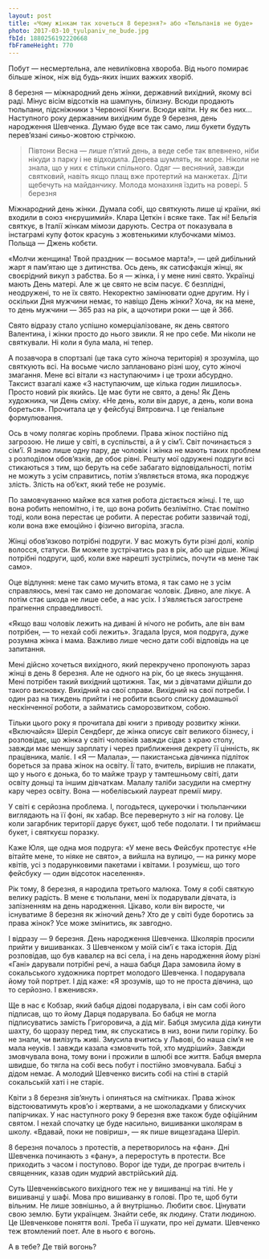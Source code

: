 ```yaml
---
layout: post
title: «Чому жінкам так хочеться 8 березня?» або «Тюльпанів не буде»
photo: 2017-03-10_tyulpaniv_ne_bude.jpg
fbId: 1880256192220668
fbFrameHeight: 770
---
```


Побут — несмертельна, але невиліковна хвороба. Від нього помирає більше жінок, ніж від будь-яких інших важких хворіб.

8 березня — міжнародний день жінки, державний вихідний, якому всі раді. Мінус вісім відсотків на шампунь, білизну. Всюди продають тюльпани, підсніжники з Червоної Книги. Всюди квіти. Ну як без них... Наступного року державним вихідним буде 9 березня, день народження Шевченка. Думаю буде все так само, лиш букети будуть перев’язані синьо-жовтою стрічкою.

<!--more-->

> Півтони
Весна — лише п’ятий день, а веде себе так впевнено, ніби нікуди з парку і не відходила.
Дерева шумлять, як море.
Ніколи не знала, що у них є стільки спільного.
Одяг — весняний, завжди святковий, навіть якщо плащ вже протертий на манжетах.
Діти щебечуть на майданчику.
Молода монахиня їздить на ровері.
5 березня

Міжнародний день жінки. Думала собі, що святкують лише ці країни, які входили в союз «нєрушимий». Клара Цеткін і всяке таке. Так ні! Бельгія святкує, в Італії жінкам мімози дарують. Сестра от показувала в інстаграмі купу фоток красунь з жовтенькими клубочками мімоз. Польща — Джень кобєти.

«Молчи женщина! Твой праздник — восьмое марта!», — цей дибільний жарт я пам’ятаю ще з дитинства. Ось день, як сатисфакція жінці, як своєрідний викуп з рабства. Бо я — жінка, і у мене нині свято. Українці мають День матері. Але ж це свято не всім пасує. Є безплідні, неодружені, то не їх свято. Некоректно замінювати одне другим. Ну і оскільки Дня мужчини немає, то навіщо День жінки? Хоча, як на мене, то день мужчини — 365 раз на рік, а щочотири роки — ще й 366.

Свято відразу стало успішно комерціалізоване, як день святого Валентина, і жінки просто до нього звикли. Я не про себе. Ми ніколи не святкували. Ні коли я була мала, ні тепер.

А позавчора в спортзалі (це така суто жіноча територія) я зрозуміла, що святкують всі. На восьме число заплановано різні шоу, суто жіночі змагання. Мене всі вітали «з наступаючим» і це трохи абсурдно. Таксист взагалі каже «З наступаючим, ще кілька годин лишилось». Просто новий рік якийсь.
Це має бути не свято, а день! Як День художника, чи День сміху. «Не день, коли він дарує, а день, коли вона бореться». Прочитала це у фейсбуці Вятровича. І це ґеніальне формулювання.

Ось в чому полягає корінь проблеми. Права жінок постійно під загрозою. Не лише у світі, в суспільстві, а й у сім’ї. Світ починається з сім’ї. Я знаю лише одну пару, де чоловік і жінка не мають таких проблем з розподілом обов’язків, де обоє рівні. Решту мої одружені подруги всі стикаються з тим, що беруть на себе забагато відповідальності, потім не можуть з усім справитись, потім з’являється втома, яка породжує злість. Злість на об’єкт, який тебе не розуміє.

По замовчуванню майже вся хатня робота дістається жінці. І те, що вона робить непомітно, і те, що вона робить безлімітно. Стає помітно тоді, коли вона перестає це робити. А перестає робити зазвичай тоді, коли вона вже емоційно і фізично вигоріла, згасла.

Жінці обов’язково потрібні подруги. У вас можуть бути різні долі, колір волосся, статуси. Ви можете зустрічатись раз в рік, або ще рідше. Жінці потрібні подруги, щоб, коли вже нарешті зустрілись, почути «в мене так само».

Оце відлуння: мене так само мучить втома, я так само не з усім справляюсь, мені так само не допомагає чоловік. Дивно, але лікує. А потім стає шкода не лише себе, а нас усіх. І з’являється загострене прагнення справедливості.

«Якщо ваш чоловік лежить на дивані й нічого не робить, але він вам потрібен, — то нехай собі лежить». Згадала Іруся, моя подруга, дуже розумна жінка і мама. Важливо лише чесно дати собі відповідь на це запитання.

Мені дійсно хочеться вихідного, який перекручено пропонують зараз жінці в день 8 березня. Але не одного на рік, бо це якесь знущання. Мені потрібен такий вихідний щотижня. Так, ми з дівчатами дійшли до такого висновку. Вихідний на свої справи. Вихідний на свої потреби. І один раз на тиждень прийти і не робити всього списку домашньої нескінченної роботи, а займатись саморозвитком, собою.

Тільки цього року я прочитала дві книги з приводу розвитку жінки. «Включайся» Шеріл Сендберг, де жінка описує світ великого бізнесу, і розповідає, що жінка у світі чоловіків завжди сідає з краю столу, завжди має меншу зарплату і через приближення декрету її цінність, як працівника, маліє. І «Я — Малала», — пакистанська дівчинка підліток бореться за права жінок на освіту. Її тато, вчитель, вирішив не плакати, що у нього є донька, бо то майже траур у тамтешньому світі, дати освіту доньці та іншим дівчаткам. Малалу таліби засудили на смертну кару через освіту. Вона — нобелівський лауреат премії миру.

У світі є серйозна проблема. І, погодьтеся, цукерочки і тюльпанчики виглядають на її фоні, як хабар. Все перевернуто з ніг на голову. Це коли загарбник території дарує букєт, щоб тебе подолати. І ти приймаєш букет, і святкуєш поразку.

Каже Юля, ще одна моя подруга: «У мене весь Фейсбук протестує «Не вітайте мене, то ніяке не свято», а вийшла на вулицю, — на ринку море квітів, усі з подарунковими пакетами і квітами. І розумієш, що того фейсбуку — один відсоток населення».

Рік тому, 8 березня, я народила третього малюка. Тому я собі святкую велику радість. В мене є тюльпани, мені їх подарували дівчата, із запізненням на день народження. Цікаво, коли він виросте, чи існуватиме 8 березня як жіночий день? Хто де у світі буде боротись за права жінок? Усе може змінитись, як завгодно.

І відразу — 9 березня. День народження Шевченка. Школярів просили прийти у вишиванках. З Шевченком у моїй сім’ї є така історія. Дід розповідав, що був кавалєр на всі села, і на день народження йому різні «Гані» дарували потрібні речі, а наша бабця Дара замовила йому в сокальського художника портрет молодого Шевченка. І подарувала йому той портрет. І дід каже: «Я зрозумів, що то не проста дівчина, що то серйозно. І вженився».

Ще в нас є Кобзар, який бабця дідові подарувала, і він сам собі його підписав, що то йому Дарця подарувала. Бо бабця не могла підписуватись замість Григоровича, а дід міг. Бабця змусила діда кинути шахту, бо щоразу перед тим, як спускатись в низ, вони пили горілку. Бо не знали, чи вилізуть живі. Змусила вчитись у Львові, бо наша сім’я не мала неуків. І завжди казала «змовчить той, хто мудріший». Завжди змовчувала вона, тому вони і прожили в шлюбі все життя. Бабця вмерла швидше, бо тягла на собі весь побут і постійно змовчувала. Бабці з дідом немає. А молодий Шевченко висить собі на стіні в старій сокальській хаті і не старіє.

Квіти з 8 березня зів’януть і опиняться на смітниках. Права жінок відстоюватимуть кров’ю і жертвами, а не шоколадками у блискучих папірчиках. У нас наступного року 9 березня вже також буде офіційним святом. І нехай спочатку це буде насильно, вишиванки школярам в школу. «Вдавай, поки не повіриш», — як пише вищезгадана Шеріл.

8 березня почалось з протестів, а перетворилось на «фан». Дні Шевченка починають з «фану», а переростуть в протести. Все приходить з часом і поступово. Ворог іде туди, де програє вчитель і священник, казав один мудрий австрійський дід.

Суть Шевченківського вихідного теж не у вишиванці на тілі. Не у вишиванці у шафі. Мова про вишиванку в голові. Про те, щоб бути вільним. Не лише зовнішньо, а й внутрішньо. Любити своє. Цінувати свою землю. Бути українцем. Знайти себе, як людину. Стати людиною. Це Шевченкове поняття волі. Треба її шукати, про неї думати. Шевченко теж втомлений поет. Але в нього є вогонь.

А в тебе? Де твій вогонь?
